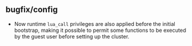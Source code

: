 ## bugfix/config

* Now runtime `lua_call` privileges are also applied before the initial
  bootstrap, making it possible to permit some functions to be executed by the
  guest user before setting up the cluster.
